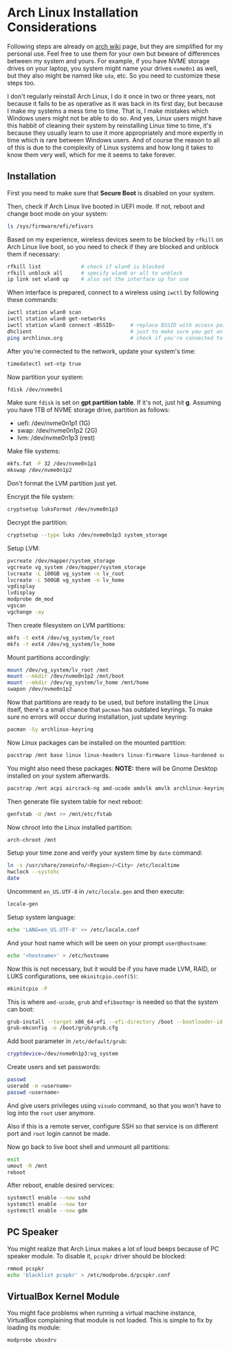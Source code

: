 # Arch Linux Installation Considerations

Following steps are already on [arch
wiki](https://wiki.archlinux.org/title/Installation_guide) page, but they are
simplified for my personal use. Feel free to use them for your own but beware
of differences between my system and yours. For example, if you have NVME
storage drives on your laptop, you system might name your drives `nvme0n1` as
well, but they also might be named like `sda`, etc. So you need to customize
these steps too.

I don't regularly reinstall Arch Linux, I do it once in two or three years, not
because it fails to be as operative as it was back in its first day, but
because I make my systems a mess time to time. That is, I make mistakes which
Windows users might not be able to do so. And yes, Linux users might have this
habbit of cleaning their system by reinstalling Linux time to time, it's
because they usually learn to use it more appropriately and more expertly in
time which is rare between Windows users. And of course the reason to all of
this is due to the complexity of Linux systems and how long it takes to know
them very well, which for me it seems to take forever.

## Installation

First you need to make sure that **Secure Boot** is disabled on your system.

Then, check if Arch Linux live booted in UEFI mode. If not, reboot and change
boot mode on your system:

```sh
ls /sys/firmware/efi/efivars
```

Based on my experience, wireless devices seem to be blocked by `rfkill` on Arch
Linux live boot, so you need to check if they are blocked and unblock them if
necessary:

```sh
rfkill list             # check if wlan0 is blocked
rfkill unblock all      # specify wlan0 or all to unblock
ip link set wlan0 up    # also set the interface up for use
```

When interface is prepared, connect to a wireless using `iwctl` by following
these commands:

```sh
iwctl station wlan0 scan
iwctl station wlan0 get-networks
iwctl station wlan0 connect <BSSID>     # replace BSSID with access point name
dhclient                                # just to make sure you got an ip
ping archlinux.org                      # check if you're connected to network
```

After you're connected to the network, update your system's time:

```sh
timedatectl set-ntp true
```

Now partition your system:

```sh
fdisk /dev/nvme0n1
```

Make sure `fdisk` is set on **gpt partition table**. If it's not, just hit
**g**. Assuming you have 1TB of NVME storage drive, partition as follows:

* uefi: /dev/nvme0n1p1 (1G)
* swap: /dev/nvme0n1p2 (2G)
* lvm:  /dev/nvme0n1p3 (rest)

Make file systems:

```sh
mkfs.fat -F 32 /dev/nvme0n1p1
mkswap /dev/nvme0n1p2
```

Don't format the LVM partition just yet.

Encrypt the file system:

```sh
cryptsetup luksFormat /dev/nvme0n1p3
```

Decrypt the partition:

```sh
cryptsetup --type luks /dev/nvme0n1p3 system_storage
```

Setup LVM:

```sh
pvcreate /dev/mapper/system_storage
vgcreate vg_system /dev/mapper/system_storage
lvcreate -L 100GB vg_system -n lv_root
lvcreate -L 500GB vg_system -n lv_home
vgdisplay
lvdisplay
modprobe dm_mod
vgscan
vgchange -ay
```

Then create filesystem on LVM partitions:

```sh
mkfs -t ext4 /dev/vg_system/lv_root
mkfs -t ext4 /dev/vg_system/lv_home
```

Mount partitions accordingly:

```sh
mount /dev/vg_system/lv_root /mnt
mount --mkdir /dev/nvme0n1p2 /mnt/boot
mount --mkdir /dev/vg_system/lv_home /mnt/home
swapon /dev/nvme0n1p2
```

Now that partitions are ready to be used, but before installing the Linux
itself, there's a small chance that `pacman` has outdated keyrings. To make
sure no errors will occur during installation, just update keyring:

```sh
pacman -Sy archlinux-keyring
```

Now Linux packages can be installed on the mounted partition:

```sh
pacstrap /mnt base linux linux-headers linux-firmware linux-hardened sof-firmware amd-ucode amd-headers grub efibootmgr
```

You might also need these packages:
**NOTE:** there will be Gnome Desktop installed on your system afterwards.

```sh
pacstrap /mnt acpi aircrack-ng amd-ucode amdvlk amvlk archlinux-keyring automake base base-devel bash bash-completion bc bind binutils bison boost boost-libs bpf bpftrace bridge-utils bzip2 ca-certificates cargo ccache clang cmake cmatrix coreutils ctags cups curl docker doxygen eog evince fakeroot ffmpeg firefox firewalld flatpak fprintd g++ gcc gdb git github-cli gnome gnupg google-chrome gperf gperftools grep grub gstreamer gtest gzip htop jq jsoncpp kicad kicad-library less lesspipe linux linux-api-headers linux-firmware linux-hardened-headers linux-headers llvm llvm-libs lsof lynx lz4 make man man-db man-pages mdadm mesa mesa-utils meson mirro-rs mkinicpio mtr mutt nasm ncurses neovim neovim-lspconfig net-tools networkmanager nftables nmap ntfs-3g nvim openssh openssl openvpn pacman pacman-mirrorlist pacutils pam pambase patch patchutils perf picocom pinentry pkgconf plantuml protobuf protobuf-c python qemu-base qemu-docs qemu-system-aarch64 qemu-system-arm qemu-system-arm-firmware qemu-system-riscv qemu-system-riscv-firmware qemu-system-x86 qemu-system-x86-firmware qemu-tools qt5-base qt5-docs qt6-base qt6-docs rapidjson rsync samba sed shadow shellcheck shellharden smbclient steam strace sudo systemd systemd-libs systemd-sysvcompat tar telegram-desktop texlive-basic texlive-bibtexextra texlive-fontsextra texlive-fontsrecommended texlive-formatsextra texlive-latex texlive-latexextra texlive-latexrecommended texlive-pictures texlive-plaingeneric tmux tor traceroute ttf-sourcecodepro-nerd tzdata uboot-tools unrar unzip urlscan usbutils util-linux util-linux-libs valgrind vim virtualbox virtualbox-guest-iso virtualbox-guest-utils virtualbox-host-modules-arch vlc vulkan-headers vulkan-icd-loader vulkan-mesa-layers vulkan-radeon wget which wine winetricks wireless_tools wpa_supplicant xclip xz zip zoom
```

Then generate file system table for next reboot:

```sh
genfstab -U /mnt >> /mnt/etc/fstab
```

Now chroot into the Linux installed partition:

```sh
arch-chroot /mnt
```

Setup your time zone and verify your system time by `date` command:

```sh
ln -s /usr/share/zoneinfo/<Region>/<City> /etc/localtime
hwclock --systohc
date
```

Uncomment `en_US.UTF-8` in `/etc/locale.gen` and then execute:

```sh
locale-gen
```

Setup system language:

```sh
echo 'LANG=en_US.UTF-8' >> /etc/locale.conf
```

And your host name which will be seen on your prompt `user@hostname`:

```sh
echo '<hostname>' > /etc/hostname
```

Now this is not necessary, but it would be if you have made LVM, RAID, or LUKS
configurations, see `mkinitcpio.conf(5)`:

```sh
mkinitcpio -P
```

This is where `amd-ucode`, `grub` and `efibootmgr` is needed so that the system
can boot:

```sh
grub-install --target x86_64-efi --efi-directory /boot --bootloader-id GRUB
grub-mkconfig -o /boot/grub/grub.cfg
```

Add boot parameter in `/etc/default/grub`:

```sh
cryptdevice=/dev/nvme0n1p3:vg_system
```

Create users and set passwords:

```sh
passwd
useradd -m <username>
passwd <username>
```

And give users privileges using `visudo` command, so that you won't have to log
into the `root` user anymore.

Also if this is a remote server, configure SSH so that service is on different
port and `root` login cannot be made.

Now go back to live boot shell and unmount all partitions:

```sh
exit
umout -R /mnt
reboot
```

After reboot, enable desired services:

```sh
systemctl enable --now sshd
systemctl enable --now tor
systemctl enable --now gdm
```

## PC Speaker

You might realize that Arch Linux makes a lot of loud beeps because of PC
speaker module. To disable it, `pcspkr` driver should be blocked:

```sh
rmmod pcspkr
echo 'blacklist pcspkr' > /etc/modprobe.d/pcspkr.conf
```

## VirtualBox Kernel Module

You might face problems when running a virtual machine instance, VirtualBox
complaining that module is not loaded. This is simple to fix by loading its
module:

```sh
modprobe vboxdrv
```

